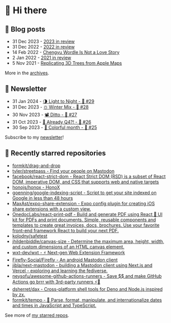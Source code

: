 # 👋 Hi there

## 📝 Blog posts

<!-- feed start -->
- 31 Dec 2023 - [2023 in review](https://cheeaun.com/blog/2023/12/2023-in-review/)
- 31 Dec 2022 - [2022 in review](https://cheeaun.com/blog/2022/12/2022-in-review/)
- 14 Feb 2022 - [Chengyu Wordle Is Not a Love Story](https://cheeaun.com/blog/2022/02/chengyu-wordle-is-not-a-love-story/)
- 2 Jan 2022 - [2021 in review](https://cheeaun.com/blog/2022/01/2021-in-review/)
- 5 Nov 2021 - [Replicating 3D Trees from Apple Maps](https://cheeaun.com/blog/2021/11/replicating-3d-trees-apple-maps/)
<!-- feed end -->

More in the [archives](https://cheeaun.com/blog/archives/).

## 📰 Newsletter

<!-- newsletter start -->
- 31 Jan 2024 - [🌗 Light to Night - 🥫 #29](https://cheeaun.substack.com/p/light-to-night-29)
- 31 Dec 2023 - [☃️ Winter Mix - 🥫 #28](https://cheeaun.substack.com/p/winter-mix-28)
- 30 Nov 2023 - [📽️ Ditto - 🥫 #27](https://cheeaun.substack.com/p/ditto-27)
- 31 Oct 2023 - [🫣 Already Q4?! - 🥫 #26](https://cheeaun.substack.com/p/already-q4-26)
- 30 Sep 2023 - [🎨 Colorful month - 🥫 #25](https://cheeaun.substack.com/p/colorful-month-25)
<!-- newsletter end -->

Subscribe to my [newsletter](https://cheeaun.substack.com/)!

## 🌟 Recently starred repositories

<!-- starred repos start -->
- [formkit/drag-and-drop](https://github.com/formkit/drag-and-drop)
- [tvler/streetpass - Find your people on Mastodon](https://github.com/tvler/streetpass)
- [facebook/react-strict-dom - React Strict DOM (RSD) is a subset of React DOM, imperative DOM, and CSS that supports web and native targets](https://github.com/facebook/react-strict-dom)
- [honojs/honox - HonoX](https://github.com/honojs/honox)
- [goenning/google-indexing-script - Script to get your site indexed on Google in less than 48 hours](https://github.com/goenning/google-indexing-script)
- [MaxAst/expo-share-extension - Expo config plugin for creating iOS share extensions with a custom view.](https://github.com/MaxAst/expo-share-extension)
- [OnedocLabs/react-print-pdf - Build and generate PDF using React 📄 UI kit for PDFs and print documents. Simple, reusable components and templates to create great invoices, docs, brochures. Use your favorite front-end framework React to build your next PDF.](https://github.com/OnedocLabs/react-print-pdf)
- [kolodny/safetest](https://github.com/kolodny/safetest)
- [jhildenbiddle/canvas-size - Determine the maximum area, height, width, and custom dimensions of an HTML canvas element.](https://github.com/jhildenbiddle/canvas-size)
- [wxt-dev/wxt - ⚡ Next-gen Web Extension Framework](https://github.com/wxt-dev/wxt)
- [Firefly-Social/Firefly - An android Mastodon client](https://github.com/Firefly-Social/Firefly)
- [jibla/next-mastodon - building a Mastodon client using Next.js and Vercel - exploring and learning the fediverse.](https://github.com/jibla/next-mastodon)
- [neysofu/awesome-github-actions-runners - Save $$ and make GitHub Actions go brrr with 3rd-party runners ⚡🤖](https://github.com/neysofu/awesome-github-actions-runners)
- [dsherret/dax - Cross-platform shell tools for Deno and Node.js inspired by zx.](https://github.com/dsherret/dax)
- [formkit/tempo - 📆 Parse, format, manipulate, and internationalize dates and times in JavaScript and TypeScript.](https://github.com/formkit/tempo)
<!-- starred repos end -->

See more of [my starred repos](https://github.com/stars/cheeaun/).

